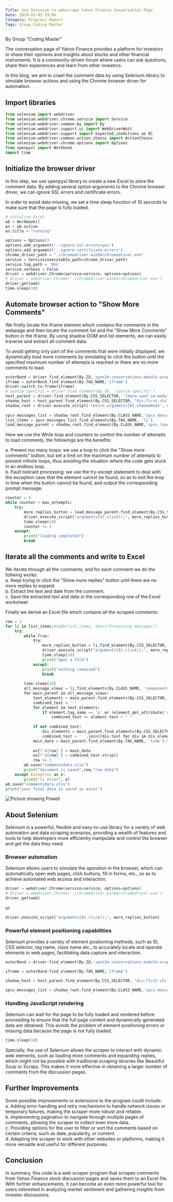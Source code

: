 ```yaml
---
Title: Use Selenium to webscrape Yahoo Finance Conversation Page
Date: 2024-03-03 19:00
Category: Progress Report
Tags: Group Coding Master
---
```


By Group "Coding Master"

The conversation page of Yahoo Finance provides a platform for investors to share their opinions and insights about stocks and other financial instruments. It is a community-driven forum where users can ask questions, share their experiences and learn from other investors.  

In this blog, we aim to crawl the comment data by using Selenium library to simulate browser actions and using the Chrome browser driver for automation. 

## Import libraries

```python
from selenium import webdriver
from selenium.webdriver.chrome.service import Service
from selenium.webdriver.common.by import By
from selenium.webdriver.support.ui import WebDriverWait
from selenium.webdriver.support import expected_conditions as EC
from selenium.webdriver.common.action_chains import ActionChains
from selenium.webdriver.chrome.options import Options
from openpyxl import Workbook
import time
```


## Initialize the browser driver

In this step, we use openpyxl library to create a new Excel to store the comment data. 
By adding several option arguments to the Chrome browser driver, we can ignore SSL errors and certificate errors.   

In order to avoid data missing, we set a time sleep function of 10 seconds to make sure that the page is fully loaded.

```python
# intialize Excel
wb = Workbook()
ws = wb.active
ws.title = "running"

options = Options()
options.add_argument('--ignore-ssl-errors=yes')
options.add_argument('--ignore-certificate-errors')
chrome_driver_path = ".\chromedriver-win64\chromedriver.exe"
service = Service(executable_path=chrome_driver_path)
service.log_path = 'NUL' 
service.verbose = False
driver = webdriver.Chrome(service=service, options=options)
# driver = webdriver.Chrome('./chromedriver-win64/chromedriver.exe')
driver.get(web)
time.sleep(10)
```

## Automate browser action to "Show More Comments"

We firstly locate the iframe element which contains the comments in the webpage and then locate the comment list and the “Show More Comments” button in the iframe. By using shadow DOM and list elements, we can easily traverse and extract all comment data.  

To avoid getting only part of the comments that were initially displayed, we dynamically load more comments by simulating to click the button until the specified maximum number of attempts is reached or there are no more comments to load.  


```python
outerBond = driver.find_element(By.ID,'spotIm-conversations-module-wrapper')
iframe = outerBond.find_element(By.TAG_NAME,'iframe')
driver.switch_to.frame(iframe)
# spotim_specific = driver.find_element(By.ID, 'spotim-specific')
host_parent = driver.find_element(By.CSS_SELECTOR, '[data-spot-im-module-default-area="conversation"]')
shadow_host = host_parent.find_element(By.CSS_SELECTOR, "div:first-child")
shadow_root = driver.execute_script('return arguments[0].shadowRoot', shadow_host)
        
spcv_messages_list = shadow_root.find_element(By.CLASS_NAME,'spcv_messages-list')
list_items = spcv_messages_list.find_elements(By.TAG_NAME, 'li')
load_message_parent = shadow_root.find_element(By.CLASS_NAME,'spcv_loadMoreCommentsContainer')
```

  
Here we use the While loop and counters to control the number of attempts to load comments, the followings are the benefits:   

a. Prevent too many loops: we use a loop to click the "Show more comments" button, but set a limit on the maximum number of attempts to prevent infinite loops, thus avoiding the situation where the code gets stuck in an endless loop.  
b. Fault tolerant processing: we use the try-except statement to deal with the exception case that the element cannot be found, so as to exit the loop in time when the button cannot be found, and output the corresponding prompt message.


```python       
counter = 0
while counter < max_attempts:
    try:
        more_replies_button = load_message_parent.find_element(By.CSS_SELECTOR, "button[data-spot-im-class='load-more-messages']")
        driver.execute_script("arguments[0].click();", more_replies_button)
        time.sleep(10)
        counter += 1
    except:
        print("loading completed")
        break
```


## Iterate all the comments and write to Excel

We iterate through all the comments, and for each comment we do the follwing works:  
a.  Keep trying to click the "Show more replies" button until there are no more replies to expand.   
b.  Extract the text and date from the comment.   
c.  Save the extracted text and date in the corresponding row of the Excel worksheet.     

Finally we derive an Excel file which contains all the scraped comments.

```python
row = 1
for li in list_items:#tqdm(list_items, desc="Processing messages")
    try:
        while True:
            try:
                more_replies_button = li.find_element(By.CSS_SELECTOR, "button[aria-label='Show more replies']")
                driver.execute_script("arguments[0].click();", more_replies_button)
                time.sleep(10)
                print("open a fold")
            except:
                print("nothing remained")
                break
                
        time.sleep(10)
        all_message_views = li.find_elements(By.CLASS_NAME, 'components-MessageLayout-index__message-view')
        for main_parent in all_message_views:
            text_elements = main_parent.find_elements(By.CSS_SELECTOR, 'p, div[data-spot-im-class="message-text"]')
            combined_text = ' '
            for element in text_elements:
                if element.tag_name == 'p' or (element.get_attribute('data-edited-text') and element.get_attribute('data-edited-text') == "(Edited)"):
                    combined_text += element.text + " "
                        
            if not combined_text:
                div_elements = main_parent.find_elements(By.CSS_SELECTOR, 'div[data-spot-im-class="message-text"][data-edited-text="(Edited)"]')
                combined_text = ' '.join([div.text for div in div_elements])
            main_date = main_parent.find_element(By.TAG_NAME, 'time').text
                    
            ws[f'A{row}'] = main_date
            ws[f'B{row}'] = combined_text.strip()
            row += 1
        wb.save("commentsdata.xlsx")
        print("document is saved",row,"row data")
    except Exception as e:
        print("li error", e)
wb.save("commentsdata.xlsx")
print("your final data is saved as excel")
```

![Picture showing Powell]({static}/images/group-Fintech-Disruption_Powell.jpeg)


## About Selenium

Selenium is a powerful, flexible and easy-to-use library for a variety of web automation and data scraping scenarios, 
providing a wealth of features and tools to help developers more efficiently manipulate and control the browser and get the data they need.   

### Browser automation
Selenium allows users to simulate the operation in the browser, which can automatically open web pages, click buttons, fill in forms, etc., so as to achieve automated web access and interaction.

```python
driver = webdriver.Chrome(service=service, options=options)
# driver = webdriver.Chrome('./chromedriver-win64/chromedriver.exe')
driver.get(web)
```
or

```python
driver.execute_script("arguments[0].click();", more_replies_button)
```
### Powerful element positioning capabilities
Selenium provides a variety of element positioning methods, such as ID, CSS selector, tag name, class name etc., to accurately locate and operate elements in web pages, facilitating data capture and interaction.

```python
outerBond = driver.find_element(By.ID,'spotIm-conversations-module-wrapper')

iframe = outerBond.find_element(By.TAG_NAME,'iframe')

shadow_host = host_parent.find_element(By.CSS_SELECTOR, "div:first-child")

spcv_messages_list = shadow_root.find_element(By.CLASS_NAME,'spcv_messages-list')
```
### Handling JavaScript rendering
Selenium can wait for the page to be fully loaded and rendered before proceeding to ensure that the full page content and dynamically generated data are obtained.
This avoids the problem of element positioning errors or missing data because the page is not fully loaded.

```python
time.sleep(10)
```

Specially, the use of Selenium allows the scraper to interact with dynamic web elements, such as loading more comments and expanding replies, which might not be possible with traditional scraping libraries like Beautiful Soup or Scrapy. 
This makes it more effective in obtaining a larger number of comments from the discussion pages.

## Further Improvements
Some possible improvements or extensions to the program could include:   
a. Adding error handling and retry mechanisms to handle network issues or temporary failures, making the scraper more robust and reliable.  
b. Implementing pagination to navigate through multiple pages of comments, allowing the scraper to collect even more data.    
c. Providing options for the user to filter or sort the comments based on certain criteria, such as date, popularity, or content.   
d. Adapting the scraper to work with other websites or platforms, making it more versatile and useful for different purposes.

## Conclusion
In summary, this code is a web scraper program that scrapes comments from Yahoo Finance stock discussion pages and saves them to an Excel file. 
With further enhancements, it can become an even more powerful tool for users interested in analyzing market sentiment and gathering insights from investor discussions.

